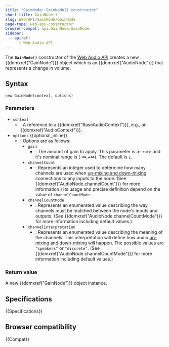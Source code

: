 ```yaml
---
title: "GainNode: GainNode() constructor"
short-title: GainNode()
slug: Web/API/GainNode/GainNode
page-type: web-api-constructor
browser-compat: api.GainNode.GainNode
sidebar:
  - apiref:
      - Web Audio API
---
```


The **`GainNode()`** constructor of the [Web Audio API](/en-US/docs/Web/API/Web_Audio_API) creates a new
{{domxref("GainNode")}} object which is an {{domxref("AudioNode")}} that represents a
change in volume.

## Syntax

```js-nolint
new GainNode(context, options)
```

### Parameters

- `context`
  - : A reference to a {{domxref("BaseAudioContext")}}, e.g., an {{domxref("AudioContext")}}.
- `options` {{optional_inline}}
  - : Options are as follows:
    - `gain`
      - : The amount of gain to apply. This parameter is a- `rate`
        and it's nominal range is (-∞,+∞). The default is `1`.
    - `channelCount`
      - : Represents an integer used to determine how many channels are used when [up-mixing and down-mixing](/en-US/docs/Web/API/Web_Audio_API/Basic_concepts_behind_Web_Audio_API#up-mixing_and_down-mixing) connections to any inputs to the node. (See
        {{domxref("AudioNode.channelCount")}} for more information.) Its usage and precise
        definition depend on the value of `channelCountMode`.
    - `channelCountMode`
      - : Represents an enumerated value describing the way channels must be matched between
        the node's inputs and outputs. (See {{domxref("AudioNode.channelCountMode")}} for more
        information including default values.)
    - `channelInterpretation`
      - : Represents an enumerated value describing the meaning of the channels. This
        interpretation will define how audio [up-mixing and down-mixing](/en-US/docs/Web/API/Web_Audio_API/Basic_concepts_behind_Web_Audio_API#up-mixing_and_down-mixing) will happen.
        The possible values are `"speakers"` or `"discrete"`. (See
        {{domxref("AudioNode.channelCountMode")}} for more information including default
        values.)

### Return value

A new {{domxref("GainNode")}} object instance.

## Specifications

{{Specifications}}

## Browser compatibility

{{Compat}}
